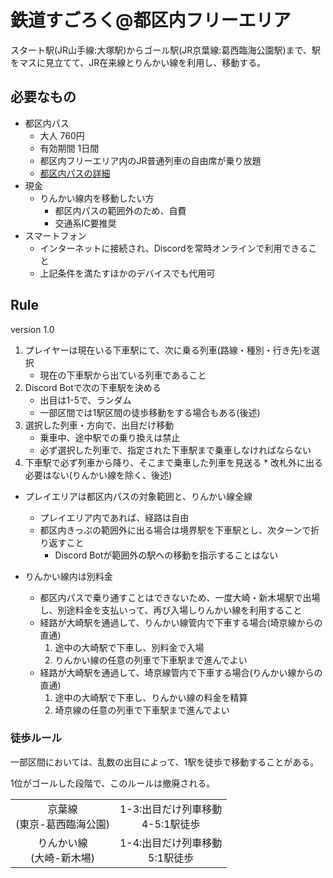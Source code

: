 # 鉄道すごろく@都区内フリーエリア
スタート駅(JR山手線:大塚駅)からゴール駅(JR京葉線:葛西臨海公園駅)まで、駅をマスに見立てて、JR在来線とりんかい線を利用し、移動する。

## 必要なもの
 * 都区内パス
   * 大人 760円
   * 有効期間 1日間
   * 都区内フリーエリア内のJR普通列車の自由席が乗り放題
   * [都区内パスの詳細](https://www.jreast.co.jp/tickets/info.aspx?GoodsCd=2485)
 * 現金
   * りんかい線内を移動したい方
     * 都区内パスの範囲外のため、自費
     * 交通系IC要推奨
 * スマートフォン
   * インターネットに接続され、Discordを常時オンラインで利用できること
   * 上記条件を満たすほかのデバイスでも代用可

## Rule
version 1.0

 1. プレイヤーは現在いる下車駅にて、次に乗る列車(路線・種別・行き先)を選択
    * 現在の下車駅から出ている列車であること
 2. Discord Botで次の下車駅を決める
    * 出目は1-5で、ランダム
    * 一部区間では1駅区間の徒歩移動をする場合もある(後述)
 3. 選択した列車・方向で、出目だけ移動
    * 乗車中、途中駅での乗り換えは禁止
    * 必ず選択した列車で、指定された下車駅まで乗車しなければならない
  1. 下車駅で必ず列車から降り、そこまで乗車した列車を見送る
    * 改札外に出る必要はない(りんかい線を除く、後述)

 * プレイエリアは都区内パスの対象範囲と、りんかい線全線
   * プレイエリア内であれば、経路は自由
   * 都区内きっぷの範囲外に出る場合は境界駅を下車駅とし、次ターンで折り返すこと
     * Discord Botが範囲外の駅への移動を指示することはない

 * りんかい線内は別料金
   * 都区内パスで乗り通すことはできないため、一度大崎・新木場駅で出場し、別途料金を支払いって、再び入場しりんかい線を利用すること
   * 経路が大崎駅を通過して、りんかい線管内で下車する場合(埼京線からの直通)
     1. 途中の大崎駅で下車し、別料金で入場
     2. りんかい線の任意の列車で下車駅まで進んでよい
   * 経路が大崎駅を通過して、埼京線管内で下車する場合(りんかい線からの直通)
     1. 途中の大崎駅で下車し、りんかい線の料金を精算
     2. 埼京線の任意の列車で下車駅まで進んでよい

### 徒歩ルール
一部区間においては、乱数の出目によって、1駅を徒歩で移動することがある。

1位がゴールした段階で、このルールは撤廃される。

|||
|:---:|:---:|
|京葉線<br>(東京-葛西臨海公園)|1-3:出目だけ列車移動<br>4-5:1駅徒歩|
|りんかい線<br>(大崎-新木場)|1-4:出目だけ列車移動<br>5:1駅徒歩|